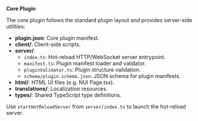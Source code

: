 **Core Plugin**

The core plugin follows the standard plugin layout and provides server-side utilities:

- **plugin.json**: Core plugin manifest.
- **client/**: Client-side scripts.
- **server/**:
  - `index.ts`: Hot-reload HTTP/WebSocket server entrypoint.
  - `manifest.ts`: Plugin manifest loader and validator.
  - `pluginValidator.ts`: Plugin structure validation.
  - `schema/plugin.schema.json`: JSON schema for plugin manifests.
- **html/**: HTML UI files (e.g. NUI Page.tsx).
- **translations/**: Localization resources.
- **types/**: Shared TypeScript type definitions.

Use `startHotReloadServer` from `server/index.ts` to launch the hot-reload server.
